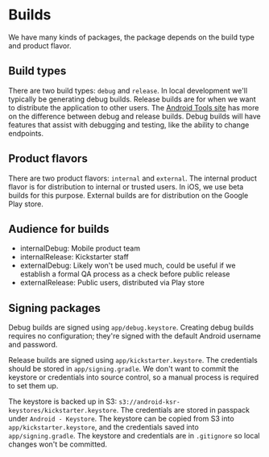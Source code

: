 # Builds

We have many kinds of packages, the package depends on the build type and product
flavor.

## Build types

There are two build types: `debug` and `release`. In local development we'll
typically be generating debug builds. Release builds are for when we want to
distribute the application to other users. The [Android Tools
site](http://tools.android.com/tech-docs/new-build-system/user-guide#TOC-Build-Types)
has more on the difference between debug and release builds. Debug builds will
have features that assist with debugging and testing, like the ability to change
endpoints.


## Product flavors

There are two product flavors: `internal` and `external`. The internal product
flavor is for distribution to internal or trusted users. In iOS, we use beta
builds for this purpose. External builds are for distribution on the Google Play
store.

## Audience for builds

* internalDebug: Mobile product team
* internalRelease: Kickstarter staff
* externalDebug: Likely won't be used much, could be useful if we establish
  a formal QA process as a check before public release
* externalRelease: Public users, distributed via Play store

## Signing packages

Debug builds are signed using `app/debug.keystore`. Creating debug builds
requires no configuration; they're signed with the default Android username and
password.

Release builds are signed using `app/kickstarter.keystore`. The credentials
should be stored in `app/signing.gradle`. We don't want to commit the keystore
or credentials into source control, so a manual process is required to set them
up.

The keystore is backed up in S3:
`s3://android-ksr-keystores/kickstarter.keystore`. The credentials are stored
in passpack under `Android - Keystore`. The keystore can be copied from
S3 into `app/kickstarter.keystore`, and the credentials saved into `app/signing.gradle`.
The keystore and credentials are in `.gitignore` so local changes won't be committed.
